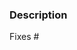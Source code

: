 
<!--
We know that working on code and submitting pull requests takes effort, and we appreciate your time.
Thank you.

Please be aware that everyone has to follow our code of conduct:
https://github.com/sunpy/sunpy/blob/master/CODE_OF_CONDUCT.rst

Furthermore, you might need to check with your work place if you are allowed to contribute code:
https://docs.sunpy.org/en/latest/dev_guide/newcomers.html#code

Also these comments are hidden when you submit this github pull request.

We have several automatic features that run when a pull request is open.
They can appear daunting but do not worry about them!
Here is a brief explanation of them:
https://docs.sunpy.org/en/latest/dev_guide/pr_review_procedure.html#continuous-integration.
-->

### Description
<!--
Provide a general description of what your pull request does.

If the pull request closes any open issues you can add this.
If you replace <Issue Number> with a number GitHub will automatically link it.
If it doesn't, please remove the following line.
-->

Fixes #<Issue Number>
